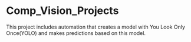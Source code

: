 # Comp_Vision_Projects
This project includes automation that creates a model with You Look Only Once(YOLO) and makes predictions based on this model.
